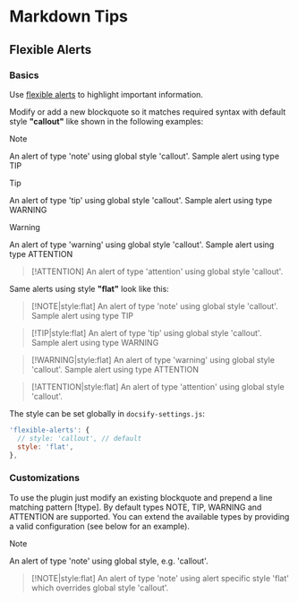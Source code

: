 # Markdown Tips

## Flexible Alerts

### Basics

Use [flexible alerts](https://github.com/fzankl/docsify-plugin-flexible-alerts) to highlight important information.

Modify or add a new blockquote so it matches required syntax with default style __"callout"__ like shown in the following examples:

> [!NOTE]
> An alert of type 'note' using global style 'callout'.
Sample alert using type TIP

> [!TIP]
> An alert of type 'tip' using global style 'callout'.
Sample alert using type WARNING

> [!WARNING]
> An alert of type 'warning' using global style 'callout'.
Sample alert using type ATTENTION

> [!ATTENTION]
> An alert of type 'attention' using global style 'callout'.

Same alerts using style __"flat"__ look like this:

> [!NOTE|style:flat]
> An alert of type 'note' using global style 'callout'.
Sample alert using type TIP

> [!TIP|style:flat]
> An alert of type 'tip' using global style 'callout'.
Sample alert using type WARNING

> [!WARNING|style:flat]
> An alert of type 'warning' using global style 'callout'.
Sample alert using type ATTENTION

> [!ATTENTION|style:flat]
> An alert of type 'attention' using global style 'callout'.



The style can be set globally in `docsify-settings.js`:

```js
'flexible-alerts': {
  // style: 'callout', // default
  style: 'flat',
},
```

### Customizations

To use the plugin just modify an existing blockquote and prepend a line matching pattern [!type]. By default types NOTE, TIP, WARNING and ATTENTION are supported. You can extend the available types by providing a valid configuration (see below for an example).

> [!NOTE]
> An alert of type 'note' using global style, e.g. 'callout'.

> [!NOTE|style:flat]
> An alert of type 'note' using alert specific style 'flat' which overrides global style 'callout'.
